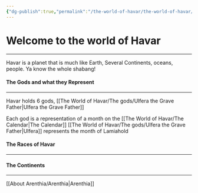 ```yaml
---
{"dg-publish":true,"permalink":"/the-world-of-havar/the-world-of-havar/","tags":["Havar","gardenEntry","gardenEntry"]}
---
```


# Welcome to the world of Havar
---
Havar is a planet that is much like Earth, Several Continents, oceans, people. Ya know the whole shabang!

#### The Gods and what they Represent
---
Havar holds 6 gods,
	[[The World of Havar/The gods/Ulfera the Grave Father\|Ulfera the Grave Father]]

Each god is a representation of a month on the [[The World of Havar/The Calendar\|The Calendar]]
	 [[The World of Havar/The gods/Ulfera the Grave Father\|Ulfera]] represents the month of Lamiahold
	

#### The Races of Havar
---

#### The Continents
---
[[About Arenthia/Arenthia\|Arenthia]]


